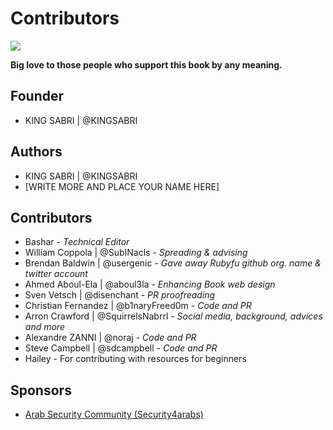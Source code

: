 # Contributors

![](../.gitbook/assets/ruby\_loves\_us.jpg)

**Big love to those people who support this book by any meaning.**

## Founder

* KING SABRI | @KINGSABRI

## Authors

* KING SABRI | @KINGSABRI
* \[WRITE MORE AND PLACE YOUR NAME HERE]

## Contributors

* Bashar - _Technical Editor_
* William Coppola | @SubINacls - _Spreading & advising_
* Brendan Baldwin | @usergenic - _Gave away Rubyfu github org. name & twitter account_
* Ahmed Aboul-Ela | @aboul3la - _Enhancing Book web design_
* Sven Vetsch | @disenchant - _PR proofreading_
* Christian Fernandez | @b1naryFreed0m - _Code and PR_
* Arron Crawford | @SquirrelsNabrrl - _Social media, background, advices and more_
* Alexandre ZANNI | @noraj - _Code and PR_&#x20;
* Steve Campbell | @sdcampbell - _Code and PR_
* Hailey - For contributing with resources  for beginners&#x20;

## Sponsors

* [Arab Security Community (Security4arabs)](http://www.security4arabs.com/)
